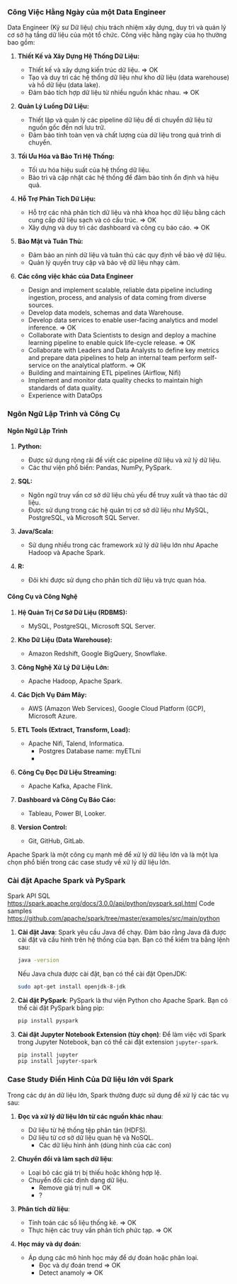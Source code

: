 ### Công Việc Hằng Ngày của một Data Engineer

Data Engineer (Kỹ sư Dữ liệu) chịu trách nhiệm xây dựng, duy trì và quản lý cơ sở hạ tầng dữ liệu của một tổ chức. Công việc hằng ngày của họ thường bao gồm:

1. **Thiết Kế và Xây Dựng Hệ Thống Dữ Liệu:**
   - Thiết kế và xây dựng kiến trúc dữ liệu. => OK
   - Tạo và duy trì các hệ thống dữ liệu như kho dữ liệu (data warehouse) và hồ dữ liệu (data lake).
   - Đảm bảo tích hợp dữ liệu từ nhiều nguồn khác nhau. => OK

2. **Quản Lý Luồng Dữ Liệu:**
   - Thiết lập và quản lý các pipeline dữ liệu để di chuyển dữ liệu từ nguồn gốc đến nơi lưu trữ. 
   - Đảm bảo tính toàn vẹn và chất lượng của dữ liệu trong quá trình di chuyển.

3. **Tối Ưu Hóa và Bảo Trì Hệ Thống:**
   - Tối ưu hóa hiệu suất của hệ thống dữ liệu.
   - Bảo trì và cập nhật các hệ thống để đảm bảo tính ổn định và hiệu quả.

4. **Hỗ Trợ Phân Tích Dữ Liệu:**
   - Hỗ trợ các nhà phân tích dữ liệu và nhà khoa học dữ liệu bằng cách cung cấp dữ liệu sạch và có cấu trúc. => OK
   - Xây dựng và duy trì các dashboard và công cụ báo cáo. => OK

5. **Bảo Mật và Tuân Thủ:**
   - Đảm bảo an ninh dữ liệu và tuân thủ các quy định về bảo vệ dữ liệu.
   - Quản lý quyền truy cập và bảo vệ dữ liệu nhạy cảm.

6. **Các công việc khác của Data Engineer**
   - Design and implement scalable, reliable data pipeline including ingestion, process, and analysis of data coming from diverse sources.
   - Develop data models, schemas and data Warehouse.
   - Develop data services to enable user-facing analytics and model inference. => OK
   - Collaborate with Data Scientists to design and deploy a machine learning pipeline to enable quick life-cycle release. => OK
   - Collaborate with Leaders and Data Analysts to define key metrics and prepare data pipelines to help an internal team perform self-service on the analytical platform. => OK
   - Building and maintaining ETL pipelines (Airflow, Nifi)
   - Implement and monitor data quality checks to maintain high standards of data quality.
   - Experience with DataOps


### Ngôn Ngữ Lập Trình và Công Cụ

#### Ngôn Ngữ Lập Trình

1. **Python:**
   - Được sử dụng rộng rãi để viết các pipeline dữ liệu và xử lý dữ liệu.
   - Các thư viện phổ biến: Pandas, NumPy, PySpark.

2. **SQL:**
   - Ngôn ngữ truy vấn cơ sở dữ liệu chủ yếu để truy xuất và thao tác dữ liệu.
   - Được sử dụng trong các hệ quản trị cơ sở dữ liệu như MySQL, PostgreSQL, và Microsoft SQL Server.

3. **Java/Scala:**
   - Sử dụng nhiều trong các framework xử lý dữ liệu lớn như Apache Hadoop và Apache Spark.

4. **R:**
   - Đôi khi được sử dụng cho phân tích dữ liệu và trực quan hóa.

#### Công Cụ và Công Nghệ

1. **Hệ Quản Trị Cơ Sở Dữ Liệu (RDBMS):**
   - MySQL, PostgreSQL, Microsoft SQL Server.

2. **Kho Dữ Liệu (Data Warehouse):**
   - Amazon Redshift, Google BigQuery, Snowflake.

3. **Công Nghệ Xử Lý Dữ Liệu Lớn:**
   - Apache Hadoop, Apache Spark.

4. **Các Dịch Vụ Đám Mây:**
   - AWS (Amazon Web Services), Google Cloud Platform (GCP), Microsoft Azure.

5. **ETL Tools (Extract, Transform, Load):**
   - Apache Nifi, Talend, Informatica.
     - Postgres Database name: myETLni
     - 

6. **Công Cụ Đọc Dữ Liệu Streaming:**
   - Apache Kafka, Apache Flink.

7. **Dashboard và Công Cụ Báo Cáo:**
   - Tableau, Power BI, Looker.

8. **Version Control:**
   - Git, GitHub, GitLab.

Apache Spark là một công cụ mạnh mẽ để xử lý dữ liệu lớn và là một lựa chọn phổ biến trong các case study về xử lý dữ liệu lớn.

### Cài đặt Apache Spark và PySpark
   Spark API SQL https://spark.apache.org/docs/3.0.0/api/python/pyspark.sql.html
   Code samples https://github.com/apache/spark/tree/master/examples/src/main/python


1. **Cài đặt Java**:
   Spark yêu cầu Java để chạy. Đảm bảo rằng Java đã được cài đặt và cấu hình trên hệ thống của bạn. Bạn có thể kiểm tra bằng lệnh sau:
   ```sh
   java -version
   ```

   Nếu Java chưa được cài đặt, bạn có thể cài đặt OpenJDK:
   ```sh
   sudo apt-get install openjdk-8-jdk
   ```

2. **Cài đặt PySpark**:
   PySpark là thư viện Python cho Apache Spark. Bạn có thể cài đặt PySpark bằng pip:
   ```sh
   pip install pyspark
   ```

3. **Cài đặt Jupyter Notebook Extension (tùy chọn)**:
   Để làm việc với Spark trong Jupyter Notebook, bạn có thể cài đặt extension `jupyter-spark`.
   ```sh
   pip install jupyter
   pip install jupyter-spark
   ```

### Case Study Điển Hình Của Dữ liệu lớn với Spark

Trong các dự án dữ liệu lớn, Spark thường được sử dụng để xử lý các tác vụ sau:

1. **Đọc và xử lý dữ liệu lớn từ các nguồn khác nhau**:
   - Dữ liệu từ hệ thống tệp phân tán (HDFS).
   - Dữ liệu từ cơ sở dữ liệu quan hệ và NoSQL.
     - Các dữ liệu hình ảnh (dùng hình của các con)

2. **Chuyển đổi và làm sạch dữ liệu**:
   - Loại bỏ các giá trị bị thiếu hoặc không hợp lệ.
   - Chuyển đổi các định dạng dữ liệu.
     - Remove giá trị null => OK
     - ?

3. **Phân tích dữ liệu**:
   - Tính toán các số liệu thống kê. => OK
   - Thực hiện các truy vấn phân tích phức tạp. => OK

4. **Học máy và dự đoán**:
   - Áp dụng các mô hình học máy để dự đoán hoặc phân loại.
     - Đọc và dự đoán trend => OK
     - Detect anamoly => OK